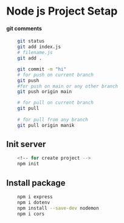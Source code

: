 # Node js Project Setap

#### git comments
```bash
    git status
    git add index.js 
    # filename.js
    git add .

    git commit -m "hi"
    # for push on current branch 
    git push 
    #for push on main or any other branch 
    git push origin main

    # for pull on current branch 
    git pull 
    
    # for pull from any branch
    git pull origin manik

```

## Init server
``` bash
    <!-- for create project -->
    npm init 

```

## Install package 
``` bash
    npm i express 
    npm i dotenv
    npm install --save-dev nodemon
    npm i cors
    
```